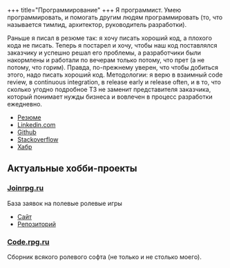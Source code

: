 +++
 title="Программирование"
+++ 
Я программист. Умею программировать, и помогать другим людям программировать (то, что называется тимлид, архитектор, руководитель разработки).

Раньше я писал в резюме так: я хочу писать хороший код, а плохого кода не писать. Теперь я постарел и хочу, чтобы наш код поставлялся заказчику и успешно решал его проблемы, а разработчики были накормлены и работали по вечерам только потому, что прет (а не потому, что горим). Правда, по-прежнему уверен, что чтобы добиться этого, надо писать хороший код. Методологии: я верю в взаимный code review, в continuous integration, в release early и release often, и в то, что сколько угодно подробное ТЗ не заменит представителя заказчика, который понимает нужды бизнеса и вовлечен в процесс разработки ежедневно.

 - [Резюме](<leonid-tsarev-resume.pdf>)
 - [Linkedin.com](https://www.linkedin.com/in/leonid-tsarev-38712445/)
 - [Github](https://github.com/leotsarev/)
 - [Stackoverflow](https://stackoverflow.com/users/story/408666)
 - [Хабр](https://habr.com/ru/users/leotsarev/posts/)

## Актуальные хобби-проекты
### [Joinrpg.ru](/larp/joinrpg)
База заявок на полевые ролевые игры
 - [Сайт](https://joinrpg.ru)
 - [Репозиторий](https://github.com/joinrpg/joinrpg-net)

### [Code.rpg.ru](http://code.rpg.ru)
Сборник всякого ролевого софта (не только и не столько моего).